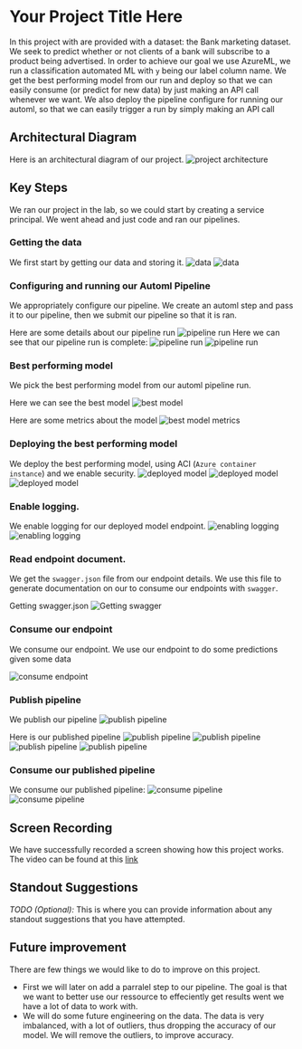 # Your Project Title Here

In this project with are provided with a dataset: the Bank marketing dataset. We seek to predict whether or not clients of a bank will subscribe to a product being advertised. In order to achieve our goal we use AzureML, we run a classification automated ML with ``y`` being our label column name. We get the best performing model from our run and deploy so that we can easily consume (or predict for new data) by just making an API call whenever we want. We also deploy the pipeline configure for running our automl, so that we can easily trigger a run by simply making an API call

## Architectural Diagram
Here is an architectural diagram of our project.
![project architecture](./project-architecture.png)

## Key Steps
We ran our project in the lab, so we could start by creating a service principal. We went ahead and just code and ran our pipelines.

### Getting the data
We first start by getting our data and storing it.
![data](./dataset-1.png)
![data](./dataset-2.png)


### Configuring and running our Automl Pipeline
We appropriately configure our pipeline. We create an automl step and pass it to our pipeline, then we submit our pipeline so that it is ran. 

Here are some details about our pipeline run
![pipeline run](./pipeline-rundetails.png)
Here we can see that our pipeline run is complete:
![pipeline run](./pipeline-run-completed.png)
![pipeline run](./pipeline-run-completed-two.png)


### Best performing model
We pick the best performing model from our automl pipeline run.

Here we can see the best model
![best model](./best_model.png)

Here are some metrics about the model
![best model metrics](./best_model_metrics.png)

### Deploying the best performing model

We deploy the best performing model, using ACI (``Azure container instance``) and we enable security.
![deployed model](./deploying-best-model.png)
![deployed model](./published_model.png)
![deployed model](./best-model-deployed-details.png)

### Enable logging. 

We enable logging for our deployed model endpoint. 
![enabling logging](./enable_logging-1.png)
![enabling logging](./enable_logging-2.png)

### Read endpoint document. 
We get the ``swagger.json`` file from our endpoint details. We use this file to generate documentation on our to consume our endpoints with ``swagger``.

Getting swagger.json
![Getting swagger](./get_swagger_json.png)


### Consume our endpoint
We consume our endpoint. We use our endpoint to do some predictions given some data

![consume endpoint](./consume-deployed-model.png)

### Publish pipeline
We publish our pipeline
![publish pipeline](./publishing-pipeline.png)

Here is our published pipeline
![publish pipeline](./published-pipeline.png)
![publish pipeline](./pipeline-rest-point.png)
![publish pipeline](./pipeline-rest-point-two.png)
![publish pipeline](./pipeline-rest-point-three.png)

### Consume our published pipeline

We consume our published pipeline:
![consume pipeline](./scheduled-pipeline-restpoint-run.png)
![consume pipeline](./consume-published-pipeline.png)

## Screen Recording
We have successfully recorded a screen showing how this project works. The video can be found at this [link](https://youtu.be/KNpKExpGcD0)

## Standout Suggestions
*TODO (Optional):* This is where you can provide information about any standout suggestions that you have attempted.

## Future improvement

There are few things we would like to do to improve on this project.
- First we will later on add a parralel step to our pipeline. The goal is that we want to better use our ressource to effeciently get results went we have a lot of data to work with.
- We will do some future engineering on the data. The data is very imbalanced, with a lot of outliers, thus dropping the accuracy of our model. We will remove the outliers, to improve accuracy.
